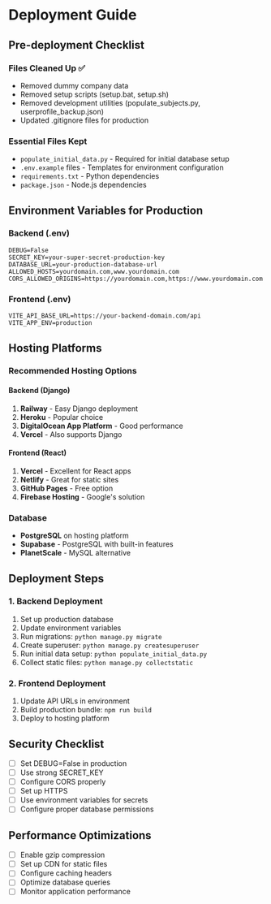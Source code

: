 # Deployment Guide

## Pre-deployment Checklist

### Files Cleaned Up ✅

- Removed dummy company data
- Removed setup scripts (setup.bat, setup.sh)
- Removed development utilities (populate_subjects.py, userprofile_backup.json)
- Updated .gitignore files for production

### Essential Files Kept

- `populate_initial_data.py` - Required for initial database setup
- `.env.example` files - Templates for environment configuration
- `requirements.txt` - Python dependencies
- `package.json` - Node.js dependencies

## Environment Variables for Production

### Backend (.env)

```
DEBUG=False
SECRET_KEY=your-super-secret-production-key
DATABASE_URL=your-production-database-url
ALLOWED_HOSTS=yourdomain.com,www.yourdomain.com
CORS_ALLOWED_ORIGINS=https://yourdomain.com,https://www.yourdomain.com
```

### Frontend (.env)

```
VITE_API_BASE_URL=https://your-backend-domain.com/api
VITE_APP_ENV=production
```

## Hosting Platforms

### Recommended Hosting Options

#### Backend (Django)

1. **Railway** - Easy Django deployment
2. **Heroku** - Popular choice
3. **DigitalOcean App Platform** - Good performance
4. **Vercel** - Also supports Django

#### Frontend (React)

1. **Vercel** - Excellent for React apps
2. **Netlify** - Great for static sites
3. **GitHub Pages** - Free option
4. **Firebase Hosting** - Google's solution

### Database

- **PostgreSQL** on hosting platform
- **Supabase** - PostgreSQL with built-in features
- **PlanetScale** - MySQL alternative

## Deployment Steps

### 1. Backend Deployment

1. Set up production database
2. Update environment variables
3. Run migrations: `python manage.py migrate`
4. Create superuser: `python manage.py createsuperuser`
5. Run initial data setup: `python populate_initial_data.py`
6. Collect static files: `python manage.py collectstatic`

### 2. Frontend Deployment

1. Update API URLs in environment
2. Build production bundle: `npm run build`
3. Deploy to hosting platform

## Security Checklist

- [ ] Set DEBUG=False in production
- [ ] Use strong SECRET_KEY
- [ ] Configure CORS properly
- [ ] Set up HTTPS
- [ ] Use environment variables for secrets
- [ ] Configure proper database permissions

## Performance Optimizations

- [ ] Enable gzip compression
- [ ] Set up CDN for static files
- [ ] Configure caching headers
- [ ] Optimize database queries
- [ ] Monitor application performance
